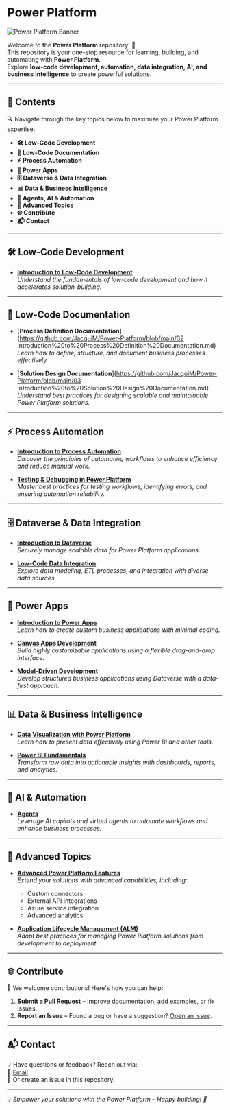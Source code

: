 # Power Platform  
![Power Platform Banner](https://github.com/user-attachments/assets/71ffc02b-0d08-4b83-b636-3a9853fb3676)

Welcome to the **Power Platform** repository! 🚀  
This repository is your one-stop resource for learning, building, and automating with **Power Platform**.  
Explore **low-code development, automation, data integration, AI, and business intelligence** to create powerful solutions.

---

## 📂 Contents  

🔍 Navigate through the key topics below to maximize your Power Platform expertise.

- **🛠️ Low-Code Development**
- **📖 Low-Code Documentation**
- **⚡ Process Automation**
- **📱 Power Apps**
- **🗄️ Dataverse & Data Integration**
- **📊 Data & Business Intelligence**
- **🤖 Agents, AI & Automation**
- **🔧 Advanced Topics**
- **🌐 Contribute**
- **📬 Contact**

---

## 🛠️ Low-Code Development
- [**Introduction to Low-Code Development**](https://github.com/JacquiM/Power-Platform/blob/main/01%20Introduction%20to%20Low-Code%20Development.md)  
  *Understand the fundamentals of low-code development and how it accelerates solution-building.*  

---

## 📖 Low-Code Documentation  
- [**Process Definition Documentation**](https://github.com/JacquiM/Power-Platform/blob/main/02 Introduction%20to%20Process%20Definition%20Documentation.md)  
  *Learn how to define, structure, and document business processes effectively.*  

- [**Solution Design Documentation**](https://github.com/JacquiM/Power-Platform/blob/main/03 Introduction%20to%20Solution%20Design%20Documentation.md)  
  *Understand best practices for designing scalable and maintainable Power Platform solutions.*  

---


## ⚡ Process Automation  
- [**Introduction to Process Automation**](https://github.com/JacquiM/Power-Platform/blob/main/04%20Introduction%20to%20Process%20Automation.md)  
  *Discover the principles of automating workflows to enhance efficiency and reduce manual work.*  

- [**Testing & Debugging in Power Platform**](https://github.com/JacquiM/Power-Platform/blob/main/05%20Introduction%20to%20Testing%20&%20Debugging.md)  
  *Master best practices for testing workflows, identifying errors, and ensuring automation reliability.*  

---

## 🗄️ Dataverse & Data Integration  
- [**Introduction to Dataverse**](https://github.com/JacquiM/Power-Platform/blob/main/06%20Introduction%20to%20Dataverse.md)  
  *Securely manage scalable data for Power Platform applications.*  

- [**Low-Code Data Integration**](https://github.com/JacquiM/Power-Platform/blob/main/07%20Introduction%20to%20Low-Code%20Data%20Integration.md)  
  *Explore data modeling, ETL processes, and integration with diverse data sources.*  

---

## 📱 Power Apps  
- [**Introduction to Power Apps**](https://github.com/JacquiM/Power-Platform/blob/main/08%20Introduction%20to%20Power%20Apps.md)  
  *Learn how to create custom business applications with minimal coding.*  

- [**Canvas Apps Development**](https://github.com/JacquiM/Power-Platform/blob/main/09%20Introduction%20to%20Canvas%20Apps.md)  
  *Build highly customizable applications using a flexible drag-and-drop interface.*  

- [**Model-Driven Development**](https://github.com/JacquiM/Power-Platform/blob/main/10%20Introduction%20to%20Model-Driven%20Development.md)  
  *Develop structured business applications using Dataverse with a data-first approach.*  

---

## 📊 Data & Business Intelligence  
- [**Data Visualization with Power Platform**](https://github.com/JacquiM/Power-Platform/blob/main/11%20Introduction%20to%20Data%20Visualizations.md)  
  *Learn how to present data effectively using Power BI and other tools.*  

- [**Power BI Fundamentals**](https://github.com/JacquiM/Power-Platform/blob/main/12%20Introduction%20to%20Power%20BI.md)  
  *Transform raw data into actionable insights with dashboards, reports, and analytics.*  

---

## 🤖 AI & Automation  
- [**Agents**](https://github.com/JacquiM/Power-Platform/blob/main/13%20Introduction%20to%20Agents.md)  
  *Leverage AI copilots and virtual agents to automate workflows and enhance business processes.*  

---

## 🔧 Advanced Topics  
- [**Advanced Power Platform Features**](https://github.com/JacquiM/Power-Platform/blob/main/14%20Advanced%20Power%20Platform%20Features.md)  
  *Extend your solutions with advanced capabilities, including:*  
  - Custom connectors  
  - External API integrations  
  - Azure service integration  
  - Advanced analytics  

- [**Application Lifecycle Management (ALM)**](https://github.com/JacquiM/Power-Platform/blob/main/15%20Application%20Lifecycle%20Management.md)  
  *Adopt best practices for managing Power Platform solutions from development to deployment.*  

---

## 🌐 Contribute  

🙌 We welcome contributions! Here's how you can help:  
1. **Submit a Pull Request** – Improve documentation, add examples, or fix issues.  
2. **Report an Issue** – Found a bug or have a suggestion? [Open an issue](https://github.com/JacquiM/Power-Platform/issues).  

---

## 📬 Contact  

💡 Have questions or feedback? Reach out via:  
📧 [Email](mailto:contact@example.com)  
📌 Or create an issue in this repository.  

---

💡 *Empower your solutions with the Power Platform – Happy building! 🚀*
